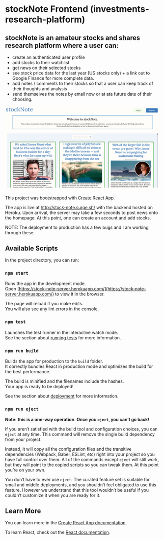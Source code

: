 # stockNote Frontend (investments-research-platform)

## stockNote is an amateur stocks and shares research platform where a user can:

- create an authenticated user profile
- add stocks to their watchlist
- get news on their selected stocks
- see stock price data for the last year (US stocks only) + a link out to Google Finance for more complete data. 
- add notes / comments to their stocks so that a user can keep track of their thoughts and analysis
- send themselves the notes by email now or at ata future date of their choosing.


![Screenshot](images/homePage.png)


This project was bootstrapped with [Create React App](https://github.com/facebook/create-react-app).


The app is live at http://stock-note.surge.sh/ with the backend hosted on Heroku. Upon arrival, the server may take a few seconds to post news onto the homepage. At this point, one can create an account and add stocks.

NOTE: The deployment to production has a few bugs and I am working through these.

## Available Scripts

In the project directory, you can run:

### `npm start`

Runs the app in the development mode.<br>
Open [https://stock-note-server.herokuapp.com/](https://stock-note-server.herokuapp.com/) to view it in the browser.

<!-- Open [http://localhost:3000](http://localhost:3000) to view it in the browser. -->

The page will reload if you make edits.<br>
You will also see any lint errors in the console.

### `npm test`

Launches the test runner in the interactive watch mode.<br>
See the section about [running tests](https://facebook.github.io/create-react-app/docs/running-tests) for more information.

### `npm run build`

Builds the app for production to the `build` folder.<br>
It correctly bundles React in production mode and optimizes the build for the best performance.

The build is minified and the filenames include the hashes.<br>
Your app is ready to be deployed!

See the section about [deployment](https://facebook.github.io/create-react-app/docs/deployment) for more information.

### `npm run eject`

**Note: this is a one-way operation. Once you `eject`, you can’t go back!**

If you aren’t satisfied with the build tool and configuration choices, you can `eject` at any time. This command will remove the single build dependency from your project.

Instead, it will copy all the configuration files and the transitive dependencies (Webpack, Babel, ESLint, etc) right into your project so you have full control over them. All of the commands except `eject` will still work, but they will point to the copied scripts so you can tweak them. At this point you’re on your own.

You don’t have to ever use `eject`. The curated feature set is suitable for small and middle deployments, and you shouldn’t feel obligated to use this feature. However we understand that this tool wouldn’t be useful if you couldn’t customize it when you are ready for it.

## Learn More

You can learn more in the [Create React App documentation](https://facebook.github.io/create-react-app/docs/getting-started).

To learn React, check out the [React documentation](https://reactjs.org/).
